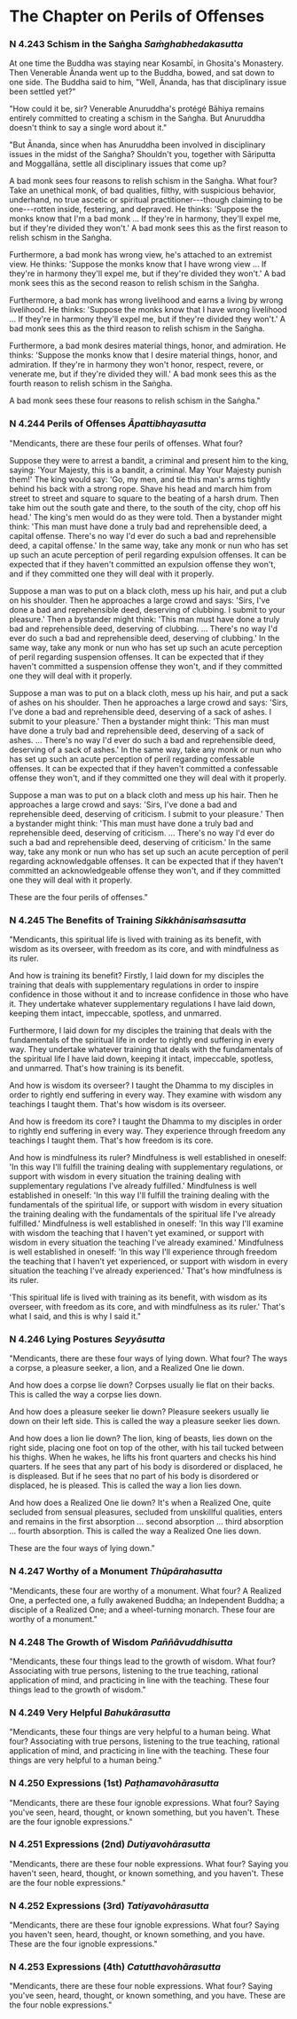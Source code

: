 # The Chapter on Perils of Offenses


### N 4.243 Schism in the Saṅgha *Saṁghabhedakasutta*

At one time the Buddha was staying near Kosambī, in
Ghosita's Monastery. Then Venerable Ānanda went up to the Buddha, bowed,
and sat down to one side. The Buddha said to him, "Well, Ānanda, has
that disciplinary issue been settled yet?"

"How could it be, sir? Venerable Anuruddha's protégé Bāhiya
remains entirely committed to creating a schism in the
Saṅgha. But Anuruddha doesn't think to say a single word
about it."

"But Ānanda, since when has Anuruddha been involved in disciplinary
issues in the midst of the Saṅgha? Shouldn't you, together
with Sāriputta and Moggallāna, settle all
disciplinary issues that come up?

A bad monk sees four reasons to relish schism in the
Saṅgha. What four? Take an unethical monk, of bad
qualities, filthy, with suspicious behavior, underhand, no true ascetic
or spiritual practitioner---though claiming to be one---rotten inside,
festering, and depraved. He thinks: 'Suppose the monks know that I'm a
bad monk ... If they're in harmony, they'll expel me, but if they're
divided they won't.' A bad monk sees this as the first reason to relish
schism in the Saṅgha.

Furthermore, a bad monk has wrong view, he's attached to an extremist
view. He thinks: 'Suppose the monks know that I have wrong view ... If
they're in harmony they'll expel me, but if they're divided they won't.'
A bad monk sees this as the second reason to relish schism in the
Saṅgha.

Furthermore, a bad monk has wrong livelihood and earns a living by wrong
livelihood. He thinks: 'Suppose the monks know that I have wrong
livelihood ... If they're in harmony they'll expel me, but if they're
divided they won't.' A bad monk sees this as the third reason to relish
schism in the Saṅgha.

Furthermore, a bad monk desires material things, honor, and admiration.
He thinks: 'Suppose the monks know that I desire material things, honor,
and admiration. If they're in harmony they won't honor, respect, revere,
or venerate me, but if they're divided they will.' A bad monk sees this
as the fourth reason to relish schism in the Saṅgha.

A bad monk sees these four reasons to relish schism in the
Saṅgha."

<!--pg-->
### N 4.244 Perils of Offenses *Āpattibhayasutta*

"Mendicants, there are these four perils of offenses. What four?

Suppose they were to arrest a bandit, a criminal and present him to the
king, saying: 'Your Majesty, this is a bandit, a criminal. May Your
Majesty punish them!' The king would say: 'Go, my men, and tie this
man's arms tightly behind his back with a strong rope. Shave his head
and march him from street to street and square to square to the beating
of a harsh drum. Then take him out the south gate and there, to the
south of the city, chop off his head.' The king's men would do as they
were told. Then a bystander might think: 'This man must have done a
truly bad and reprehensible deed, a capital offense. There's no way I'd
ever do such a bad and reprehensible deed, a capital offense.' In the
same way, take any monk or nun who has set up such an acute perception
of peril regarding expulsion offenses. It can be expected that if they
haven't committed an expulsion offense they won't, and if they committed
one they will deal with it properly.

Suppose a man was to put on a black cloth, mess up his hair, and put a
club on his shoulder. Then he approaches a large crowd and says: 'Sirs,
I've done a bad and reprehensible deed, deserving of clubbing. I submit
to your pleasure.' Then a bystander might think: 'This man must have
done a truly bad and reprehensible deed, deserving of clubbing. ...
There's no way I'd ever do such a bad and reprehensible deed, deserving
of clubbing.' In the same way, take any monk or nun who has set up such
an acute perception of peril regarding suspension offenses. It can be
expected that if they haven't committed a suspension offense they won't,
and if they committed one they will deal with it properly.

Suppose a man was to put on a black cloth, mess up his hair, and put a
sack of ashes on his shoulder. Then he approaches a large crowd and
says: 'Sirs, I've done a bad and reprehensible deed, deserving of a sack
of ashes. I submit to your pleasure.' Then a bystander might think:
'This man must have done a truly bad and reprehensible deed, deserving
of a sack of ashes. ... There's no way I'd ever do such a bad and
reprehensible deed, deserving of a sack of ashes.' In the same way, take
any monk or nun who has set up such an acute perception of peril
regarding confessable offenses. It can be expected that if they haven't
committed a confessable offense they won't, and if they committed one
they will deal with it properly.

Suppose a man was to put on a black cloth and mess up his hair. Then he
approaches a large crowd and says: 'Sirs, I've done a bad and
reprehensible deed, deserving of criticism. I submit to your pleasure.'
Then a bystander might think: 'This man must have done a truly bad and
reprehensible deed, deserving of criticism. ... There's no way I'd ever
do such a bad and reprehensible deed, deserving of criticism.' In the
same way, take any monk or nun who has set up such an acute perception
of peril regarding acknowledgable offenses. It can be expected that if
they haven't committed an acknowledgeable offense they won't, and if
they committed one they will deal with it properly.

These are the four perils of offenses."

<!--pg-->
### N 4.245 The Benefits of Training *Sikkhānisaṁsasutta*

"Mendicants, this spiritual life is lived with training as its benefit,
with wisdom as its overseer, with freedom as its core, and with
mindfulness as its ruler.

And how is training its benefit? Firstly, I laid down for my disciples
the training that deals with supplementary regulations in order to
inspire confidence in those without it and to increase confidence in
those who have it. They undertake whatever supplementary regulations I
have laid down, keeping them intact, impeccable, spotless, and unmarred.

Furthermore, I laid down for my disciples the training that deals with
the fundamentals of the spiritual life in order to rightly end suffering
in every way. They undertake whatever training that deals with the
fundamentals of the spiritual life I have laid down, keeping it intact,
impeccable, spotless, and unmarred. That's how training is its benefit.

And how is wisdom its overseer? I taught the Dhamma to my disciples in
order to rightly end suffering in every way. They examine with wisdom
any teachings I taught them. That's how wisdom is its overseer.

And how is freedom its core? I taught the Dhamma to my disciples in
order to rightly end suffering in every way. They experience through
freedom any teachings I taught them. That's how freedom is its core.

And how is mindfulness its ruler? Mindfulness is well established in
oneself: 'In this way I'll fulfill the training dealing with
supplementary regulations, or support with wisdom in every situation the
training dealing with supplementary regulations I've already fulfilled.'
Mindfulness is well established in oneself: 'In this way I'll fulfill
the training dealing with the fundamentals of the spiritual life, or
support with wisdom in every situation the training dealing with the
fundamentals of the spiritual life I've already fulfilled.' Mindfulness
is well established in oneself: 'In this way I'll examine with wisdom
the teaching that I haven't yet examined, or support with wisdom in
every situation the teaching I've already examined.' Mindfulness is well
established in oneself: 'In this way I'll experience through freedom the
teaching that I haven't yet experienced, or support with wisdom in every
situation the teaching I've already experienced.' That's how mindfulness
is its ruler.

'This spiritual life is lived with training as its benefit, with wisdom
as its overseer, with freedom as its core, and with mindfulness as its
ruler.' That's what I said, and this is why I said it."

<!--pg-->
### N 4.246 Lying Postures *Seyyāsutta*

"Mendicants, there are these four ways of lying down. What four? The
ways a corpse, a pleasure seeker, a lion, and a Realized One lie down.

And how does a corpse lie down? Corpses usually lie flat on their backs.
This is called the way a corpse lies down.

And how does a pleasure seeker lie down? Pleasure seekers usually lie
down on their left side. This is called the way a pleasure seeker lies
down.

And how does a lion lie down? The lion, king of beasts, lies down on the
right side, placing one foot on top of the other, with his tail tucked
between his thighs. When he wakes, he lifts his front quarters and
checks his hind quarters. If he sees that any part of his body is
disordered or displaced, he is displeased. But if he sees that no part
of his body is disordered or displaced, he is pleased. This is called
the way a lion lies down.

And how does a Realized One lie down? It's when a Realized One, quite
secluded from sensual pleasures, secluded from unskillful qualities,
enters and remains in the first absorption ... second absorption ...
third absorption ... fourth absorption. This is called the way a
Realized One lies down.

These are the four ways of lying down."

<!--pg-->
### N 4.247 Worthy of a Monument *Thūpārahasutta*

"Mendicants, these four are worthy of a monument. What four? A Realized
One, a perfected one, a fully awakened Buddha; an Independent Buddha; a
disciple of a Realized One; and a wheel-turning monarch. These four are
worthy of a monument."

<!--pg-->
### N 4.248 The Growth of Wisdom *Paññāvuddhisutta*

"Mendicants, these four things lead to the growth of wisdom. What four?
Associating with true persons, listening to the true teaching, rational
application of mind, and practicing in line with the teaching. These
four things lead to the growth of wisdom."

<!--pg-->
### N 4.249 Very Helpful *Bahukārasutta*

"Mendicants, these four things are very helpful to a human being. What
four? Associating with true persons, listening to the true teaching,
rational application of mind, and practicing in line with the teaching.
These four things are very helpful to a human being."

<!--pg-->
### N 4.250 Expressions (1st) *Paṭhamavohārasutta*

"Mendicants, there are these four ignoble expressions. What four? Saying
you've seen, heard, thought, or known something, but you haven't. These
are the four ignoble expressions."

<!--pg-->
### N 4.251 Expressions (2nd) *Dutiyavohārasutta*

"Mendicants, there are these four noble expressions. What four? Saying
you haven't seen, heard, thought, or known something, and you haven't.
These are the four noble expressions."

<!--pg-->
### N 4.252 Expressions (3rd) *Tatiyavohārasutta*

"Mendicants, there are these four ignoble expressions. What four? Saying
you haven't seen, heard, thought, or known something, and you have.
These are the four ignoble expressions."

<!--pg-->
### N 4.253 Expressions (4th) *Catutthavohārasutta*

"Mendicants, there are these four noble expressions. What four? Saying
you've seen, heard, thought, or known something, and you have. These are
the four noble expressions."


